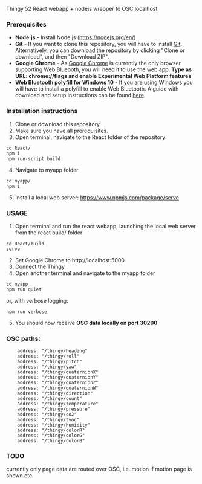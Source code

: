  Thingy 52 React webapp + nodejs wrapper to OSC localhost 

### Prerequisites
 * **Node.js** - Install Node.js (https://nodejs.org/en/)
 * **Git** - If you want to clone this repository, you will have to install [Git](https://git-scm.com/downloads). Alternatively, you can download the repository by clicking "Clone or download", and then "Download ZIP".
 * **Google Chrome** - As [Google Chrome](https://www.google.com/chrome/) is currently the only browser supporting Web Blueooth, you will need it to use the web app.
 **Type as URL: chrome://flags and enable Experimental Web Platform features**
 * **Web Bluetooth polyfill for Windows 10** - If you are using Windows you will have to install a polyfill to enable Web Bluetooth. A guide with download and setup instructions can be found [here](https://github.com/urish/web-bluetooth-polyfill).

### Installation instructions
1. Clone or download this repository.
2. Make sure you have all prerequisites.
3. Open terminal, navigate to the React folder of the repository:
```shell
cd React/
npm i
npm run-script build
```
4. Navigate to myapp folder
```shell
cd myapp/
npm i
```
5. Install a local web server: https://www.npmjs.com/package/serve

### USAGE
1. Open terminal and run the react webapp, launching the local web server from the react build/ folder
```shell
cd React/build
serve
```
2. Set Google Chrome to http://localhost:5000
3. Connect the Thingy
4. Open another terminal and navigate to the myapp folder
```shell
cd myapp
npm run quiet
```
or, with verbose logging:
```shell
npm run verbose
```

5. You should now receive **OSC data locally on port 30200**

### OSC paths:
        address: "/thingy/heading"
        address: "/thingy/roll"
        address: "/thingy/pitch" 
        address: "/thingy/yaw"
        address: "/thingy/quaternionX"
        address: "/thingy/quaternionY"
        address: "/thingy/quaternionZ"
        address: "/thingy/quaternionW"
        address: "/thingy/direction"
        address: "/thingy/count"
        address: "/thingy/temperature"
        address: "/thingy/pressure"
        address: "/thingy/co2"
        address: "/thingy/tvoc"
        address: "/thingy/humidity"
        address: "/thingy/colorR"
        address: "/thingy/colorG"
        address: "/thingy/colorB"

### TODO ###

currently only page data are routed over OSC, i.e. motion if motion page is shown etc.
